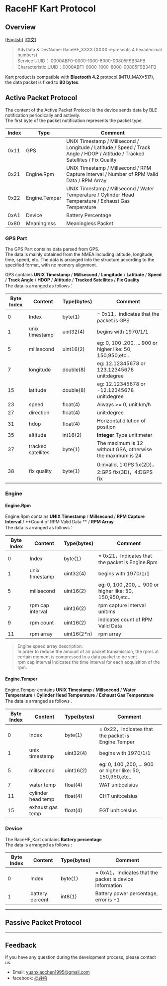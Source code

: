 # RaceHF Kart Protocol

## Overview

\[[English](README.md)\]
[[中文](README_zh.md)\]

> AdvData & DevName:   RaceHF_XXXX (XXXX represents 4 hexadecimal numbers)  
> Service UUID：       0000ABF0-0000-1000-8000-00805F9B34FB  
> Characteristic UUID：0000ABF1-0000-1000-8000-00805F9B34FB

Kart product is compatible with **Bluetooth 4.2** protocol (MTU_MAX=517),
the data packet is fixed to **80 bytes**.

## Active Packet Protocol

The content of the Active Packet Protocol  is the device  sends data  by BLE notification periodically and actively.  
The first byte of the packet notification represents the packet type.

Index | Type            | Comment
---   | ---             | ---
0x11  | GPS             | UNIX Timestamp / Millsecond / Longitude / Latitude / Speed / Track Angle / HDOP / Altitude / Tracked Satellites / Fix Quality
0x21  | Engine.Rpm      | UNIX Timestamp / Millsecond / RPM Capture Interval / Number of RPM Valid Data   / RPM Array
0x22  | Engine.Temper   | UNIX Timestamp / Millsecond / Water Temperature / Cylinder Head Temperature / Exhaust Gas Temperature
0xA1  | Device          | Battery Percentage
0x80  | Meaningless     | Meaningless Packet

### GPS Part

The GPS Part contains data parsed from GPS.  
The data is mainly obtained from the NMEA including latitude, longitude, time, speed, etc. 
The data is arranged into the structure according to the specified format, with no memory alignment.

GPS contains **UNIX Timestamp** / **Millsecond**  / **Longitude** / **Latitude** / **Speed** / **Track Angle** / **HDOP** / **Altitude** / **Tracked Satellites**  / **Fix Quality**  
The data is arranged as follows：

Byte Index | Content             | Type(bytes) | Comment
---        | ---                 | ---         | ---
0          | Index               | byte(1)     | = 0x11，indicates that the packet is GPS
1          | unix timestamp      | uint32(4)   | begins with 1970/1/1 
5          | millsecond          | uint16(2)   |eg: 0, 100 ,200, ... 900 or higher like: 50, 150,950,etc..
7          | longitude           | double(8)   | eg: 12.12345678 or 123.12345678 unit:degree
15         | latitude            | double(8)   | eg: 12.12345678 or -12.12345678 unit:degree
23         | speed               | float(4)    | Always >= 0, unit:km/h
27         | direction           | float(4)    | unit:degree
31         | hdop                | float(4)    | Horizontal dilution of position
35         | altitude            | int16(2)    | **Integer** Type unit:meter
37         | tracked satellites  | byte(1)     | The maximum is 12 without GSA, otherwise the maximum is 24
38         | fix quality         | byte(1)     | 0:invalid, 1:GPS fix(2D)，2:GPS fix(3D)，4:DGPS fix

### Engine

#### Engine.Rpm

Engine.Rpm contains **UNIX Timestamp** / **Millsecond** / **RPM Capture Interval** / **Count of RPM Valid Data  ** / **RPM Array**  
The data is arranged as follows：

Byte Index | Content             | Type(bytes) | Comment
---        | ---                 | ---         | ---
0          | Index               | byte(1)     | = 0x21，Indicates that the packet is Engine.Rpm
1          | unix timestamp      | uint32(4)   |  begins with 1970/1/1 
5          | millsecond          | uint16(2)   | eg: 0, 100 ,200, ... 900 or higher like: 50, 150,950,etc..
7          | rpm cap interval    | uint16(2)   | rpm capture interval unit:ms
9          | rpm count           | uint16(2)   | indicates count of RPM Valid Data
11         | rpm array           | uint16(2*n) | rpm array

> Engine speed array description:  
> In order to reduce the amount of air packet transmission, the rpms at certain moment is compressed to a data packet to be sent.  
> rpm cap interval indicates the time interval for each acquisition of the rpm.

#### Engine.Temper

Engine.Temper contains **UNIX Timestamp** / **Millsecond**  / **Water Temperature** / **Cylinder Head Temperature** / **Exhaust Gas Temperature**  
The data is arranged as follows：

Byte Index | Content             | Type(bytes) | Comment
---        | ---                 | ---         | ---
0          | Index               | byte(1)     | = 0x22，Indicates that the packet is Engine.Temper
1          | unix timestamp      | uint32(4)   |begins with 1970/1/1 
5          | millsecond          | uint16(2)   | eg: 0, 100 ,200, ... 900 or higher like: 50, 150,950,etc..
7          | water temp          | float(4)    | WAT unit:celsius
11         | cylinder head temp  | float(4)    | CHT unit:celsius
15         | exhaust gas temp    | float(4)    | EGT unit:celsius

### Device

The RaceHF_Kart contains **Battery percentage**  
The data is arranged as follows :

Byte Index | Content             | Type(bytes) | Comment
---        | ---                 | ---         | ---
0          | Index               | byte(1)     | = 0xA1，Indicates that the packet is device information
1          | battery percent     | int8(1)     | Battery power percentage, error is -1

***

## Passive Packet Protocol

***

## Feedback

If you have any question during the development process, please contact us.

- Email: [yuanxiaochen1995@gmail.com](yuanxiaochen1995@gmail.com)
- facebook: [@弁杓](https://www.facebook.com/profile.php?id=100015307727134)
